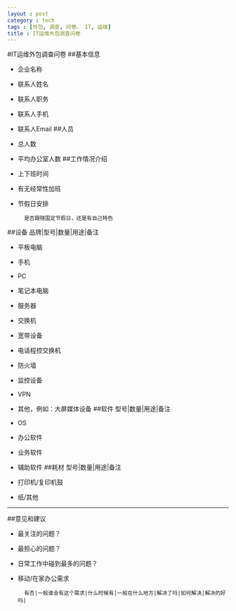 ```yaml
---
layout : post
category : tech
tags : [外包, 调查, 问卷， IT, 运维]
title : IT运维外包调查问卷
---
```


#IT运维外包调查问卷
##基本信息
- 企业名称
- 联系人姓名
- 联系人职务
- 联系人手机
- 联系人Email
##人员
- 总人数
- 平均办公室人数
##工作情况介绍
- 上下班时间
- 有无经常性加班
- 节假日安排

		是否跟随国定节假日，还是有自己特色	
##设备
		品牌|型号|数量|用途|备注
- 平板电脑
- 手机
- PC
- 笔记本电脑
- 服务器
- 交换机
- 宽带设备
- 电话程控交换机
- 防火墙
- 监控设备
- VPN
- 其他，例如：大屏媒体设备
##软件
    型号|数量|用途|备注

- OS
- 办公软件
- 业务软件
- 辅助软件
##耗材
    型号|数量|用途|备注
- 打印机/复印机鼓
- 纸/其他

---


##意见和建议
- 最关注的问题？
- 最担心的问题？
- 日常工作中碰到最多的问题？
- 移动/在家办公需求

		有否|一般谁会有这个需求|什么时候有|一般在什么地方|解决了吗|如何解决|解决的好吗|
